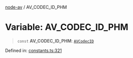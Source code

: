 [node-av](../globals.md) / AV\_CODEC\_ID\_PHM

# Variable: AV\_CODEC\_ID\_PHM

> `const` **AV\_CODEC\_ID\_PHM**: [`AVCodecID`](../type-aliases/AVCodecID.md)

Defined in: [constants.ts:321](https://github.com/seydx/av/blob/f8631fc881b394300b1479f511d55cf1c370a87f/src/constants/constants.ts#L321)
